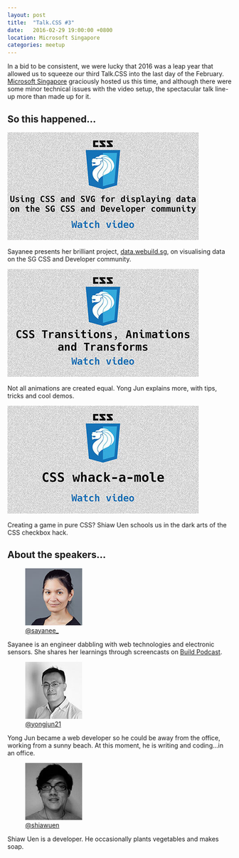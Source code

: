 ```yaml
---
layout: post
title:  "Talk.CSS #3"
date:   2016-02-29 19:00:00 +0800
location: Microsoft Singapore
categories: meetup
---
```

In a bid to be consistent, we were lucky that 2016 was a leap year that allowed us to squeeze our third Talk.CSS into the last day of the February. <a href="https://www.microsoft.com/en-sg/">Microsoft Singapore</a> graciously hosted us this time, and although there were some minor technical issues with the video setup, the spectacular talk line-up more than made up for it.

## So this happened...

<div class="c-videos">
  <div class="c-video">
    <a class="c-video__link" href="https://youtu.be/96nWNLXbqPg">
      <img class="c-video__img" src="/img/talk-3/s301-css-comm.jpg" srcset="/img/talk-3/s301-css-comm@2x.jpg 2x" alt="Link to talk on Data Visualisation with CSS and SVG"/>
    </a>
    <p class="c-video__desc">Sayanee presents her brilliant project, <a href="https://data.webuild.sg/">data.webuild.sg</a>, on visualising data on the SG CSS and Developer community.</p>
  </div>

  <div class="c-video">
    <a class="c-video__link" href="https://youtu.be/gHPjYeI3Xr0">
      <img class="c-video__img" src="/img/talk-3/s302-animations.jpg" srcset="/img/talk-3/s302-animations@2x.jpg 2x" alt="Link to talk on Transitions, Animations and Transforms"/>
    </a>
    <p class="c-video__desc">Not all animations are created equal. Yong Jun explains more, with tips, tricks and cool demos.</p>
  </div>

  <div class="c-video">
    <a class="c-video__link" href="https://youtu.be/7Nyi3Iwa4s4">
      <img class="c-video__img" src="/img/talk-3/s303-whack-a-mole.jpg" srcset="/img/talk-3/s303-whack-a-mole@2x.jpg 2x" alt="Link to talk on CSS whack-a-mole"/>
    </a>
    <p class="c-video__desc">Creating a game in pure CSS? Shiaw Uen schools us in the dark arts of the CSS checkbox hack.</p>
  </div>

</div>

## About the speakers...

<div class="o-flex c-speakers">
  <div class="o-flex3__item c-speaker">
    <figure>
      <img class="c-speaker__img" src="/img/talk-3/sb.jpg" srcset="/img/talk-3/sb@2x.jpg 2x" alt="Sayanee Basu"/>
      <figcaption><a class="c-speaker__link" href="https://twitter.com/sayanee_">@sayanee_</a></figcaption>
    </figure>
    <p class="c-speaker__intro">Sayanee is an engineer dabbling with web technologies and electronic sensors. She shares her learnings through screencasts on <a href="http://build-podcast.com/">Build Podcast</a>.</p>
  </div>

  <div class="o-flex3__item c-speaker">
    <figure>
      <img class="c-speaker__img" src="/img/talk-3/tyj.jpg" srcset="/img/talk-3/tyj@2x.jpg 2x" alt="Thong Yong Jun"/>
      <figcaption><a class="c-speaker__link" href="https://github.com/yongjun21">@yongjun21</a></figcaption>
    </figure>
    <p class="c-speaker__intro">Yong Jun became a web developer so he could be away from the office, working from a sunny beach. At this moment, he is writing and coding...in an office.</p>
  </div>

  <div class="o-flex3__item c-speaker">
    <figure>
      <img class="c-speaker__img" src="/img/talk-3/tsu.jpg" srcset="/img/talk-3/tsu@2x.jpg 2x" alt="Tan Shiaw Uen"/>
      <figcaption><a class="c-speaker__link" href="https://twitter.com/shiawuen">@shiawuen</a></figcaption>
    </figure>
    <p class="c-speaker__intro">Shiaw Uen is a developer. He occasionally plants vegetables and makes soap.</p>
  </div>

</div>

